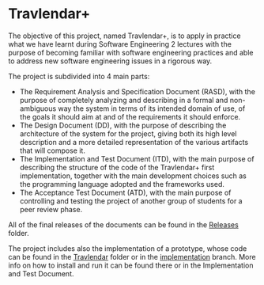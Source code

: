 # Travlendar+

The	objective	of this	project, named Travlendar+,	is to apply in practice what we have learnt during Software Engineering 2 lectures with the purpose of becoming familiar with software engineering practices and able to address new software engineering issues in a rigorous way.

The project is subdivided into 4 main parts:
* The Requirement Analysis and Specification Document (RASD), with the purpose of completely analyzing and describing in a formal and non-ambiguous way the system in terms of its intended domain of use, of the goals it should aim at and of the requirements it should enforce.
* The Design Document (DD), with the purpose of describing the architecture of the system for the project, giving both its high level description and a more detailed representation of the various artifacts that will compose it.
* The Implementation and Test Document (ITD), with the main purpose of describing the structure of the code of the Travlendar+ first implementation, together with the main development choices such as the programming language adopted and the frameworks used.
* The Acceptance Test Document (ATD), with the main purpose of controlling and testing the project of another group of students for a peer review phase.

All of the final releases of the documents can be found in the [Releases](/Releases) folder.

The project includes also the implementation of a prototype, whose code can be found in the [Travlendar](/Travlendar) folder or in the [implementation](https://github.com/TommasoBianchi/BettiBianchi_SWENG2/tree/implementation) branch. More info on how to install and run it can be found there or in the Implementation and Test Document.
